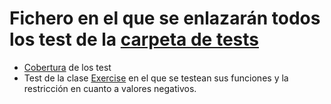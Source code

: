 # Fichero en el que se enlazarán todos los test de la [carpeta de tests](../src/__tests__)

* [Cobertura](coverage/lcov-report/index.html) de los test
* Test de la clase [Exercise](../src/__tests__/exercise.test.ts) en el que se testean sus funciones y la restricción en cuanto a valores negativos.